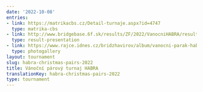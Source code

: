 ```yaml
---
date: '2022-10-08'
entries:
- link: https://matrikacbs.cz/Detail-turnaje.aspx?id=4747
  type: matrika-cbs
- link: http://www.bridgebase.6f.sk/results/ZF/2022/VanocniHABRA/result.php?round_number=1
  type: result-presentation
- link: https://www.rajce.idnes.cz/bridzhavirov/album/vanocni-parak-habry-2022
  type: photogallery
layout: tournament
slug: habra-christmas-pairs-2022
title: Vánoční párový turnaj HABRA
translationKey: habra-christmas-pairs-2022
type: tournament
---
```


